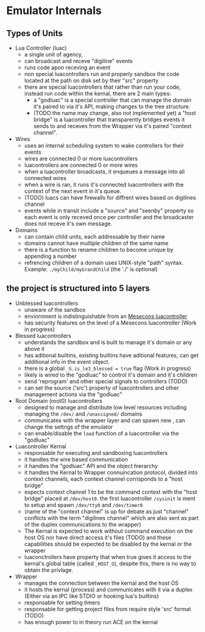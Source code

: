 # Emulator Internals

## Types of Units
- Lua Controller (luac)
  - a single unit of agency,
  - can broadcast and receve "digiline" events
  - runs code apon receving an event
  - non special luacontrollers run and properly sandbox the code located at the path on disk set by their "src" property
  - there are special luacontrollers that rather than run your code, instead run code within the kernal, there are 2 main types:
    - a "godluac" is a special controller that can manage the domain it's paired to via it's API, making changes to the tree structure.
    - (TODO the name may change, also not implemented yet) a "host bridge" is a luacontroller that transparently bridges
      events it sends to and receves from the Wrapper via it's paired "context channel".
- Wires
  - uses an internal scheduling system to wake controllers for their events
  - wires are connected 0 or more luacontrollers
  - luacontrollers are connected 0 or more wires
  - when a luacontroller broadcasts, it enqueues a message into all connected wires
  - when a wire is ran, it runs it's connected luacontrollers with the context of the next event in it's queue.
  - (TODO) luacs can have firewalls for diffrent wires based on digilines channel
  - events while in transit include a "source" and "seenby" property so each event is only receved once per controller and the broadcaster does not receve it's own message.
- Domains
  - can contain child units, each addressable by their name
  - domains cannot have multiple children of the same name
  - there is a function to rename children to become unique by appending a number
  - refrencing children of a domain uses UNIX-style "path" syntax. Example: `./myChild/myGrandChild` (the './' is optional)

## the project is structured into 5 layers
- Unblessed luacontrollers
  -  unaware of the sandbox
  -  enviornment is indistinguishable from an [Mesecons luacontroller](https://mesecons.net/luacontroller/)
  -  has security features on the level of a Mesecons luacontroller (Work in progress)
- Blessed luacontrollers
  - understands the sandbox and is built to manage it's domain or any above it
  - has aditional builtins, existing builtins have aditional features, can get additional info in the event object.
  - there is a global `_G.is_le3_blessed = true` flag (Work in progress)
  - likely is wired to the "godluac" to control it's domain and it's children
  - send 'reprogram' and other special signals to controllers (TODO)
  - can set the source ('src') property of luacontrollers and other management actions via the "godluac"
- Root Domain (root0) luacontrollers
  - designed to manage and distribute low level resources including managing the `/dev/` and `/unassigned/` domains
  - communicates with the wrapper layer and can spawn new , can change the settngs of the emulator
  - can enable/disable the `load` function of a luacontroller via the "godluac"
- Luacontroller Kernal
  - responsable for executing and sandboxing luacontrollers
  - it handles the wire based communication
  - it handles the "godluac" API and the object hierarchy
  - it handles the Kernal to Wrapper connuincation protocol, divided into context channels, each context channel corrisponds to a "host bridge"
  - expects context channel 1 to be the command context with the "host bridge" placed at `/dev/host0`. the first luacontroller `/sysinit` is ment to setup and spawn `/dev/tty0` and `/dev/timer0`
  - (name of the "context channel" is up for debate as just "channel" conflicts with the term "digilines channel" which are also sent as part of the duplex communications to the wrapper)
  - The Kernal is expected to work without command execution on the host OS nor have direct access it's files (TODO)
     and these capabilities should be expected to be disabled by the kernal or the wrapper
  - luaconctrollers have property that when true gives it access to the kernal's global table (called `_HOST_G`), despite this, there is no way to obtain the privlage.
- Wrapper
  - manages the connection between the kernal and the host OS
  - it hosts the kernal (process) and communicates with it via a duplex (Either via an IPC like STDIO or hooking lua's builtins)
  - responsable for setting timers
  - responsable for getting project files from require style 'src' format (TODO)
  - has enough power to in theory run ACE on the kernal
